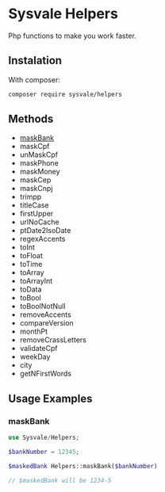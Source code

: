 # Sysvale Helpers

Php functions to make you work faster.

## Instalation

With composer:

```bash
composer require sysvale/helpers
```

## Methods

 * [maskBank](#maskBank)
 * maskCpf
 * unMaskCpf
 * maskPhone
 * maskMoney
 * maskCep
 * maskCnpj
 * trimpp
 * titleCase
 * firstUpper
 * urlNoCache
 * ptDate2IsoDate
 * regexAccents
 * toInt
 * toFloat
 * toTime
 * toArray
 * toArrayInt
 * toData
 * toBool
 * toBoolNotNull
 * removeAccents
 * compareVersion
 * monthPt
 * removeCrassLetters
 * validateCpf
 * weekDay
 * city
 * getNFirstWords


## Usage Examples

### maskBank
```php
use Sysvale/Helpers;

$bankNumber = 12345;

$maskedBank Helpers::maskBank($bankNumber)

// $maskedBank will be 1234-5
```
